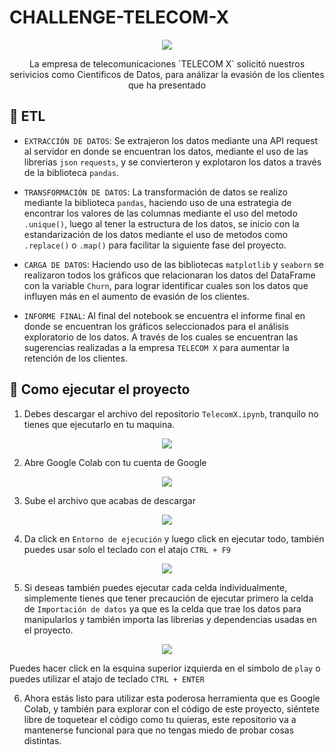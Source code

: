 # CHALLENGE-TELECOM-X
<p align="center"><img src="https://github.com/user-attachments/assets/bb3ea1e2-61c8-4399-8800-3e250d9bb4b5"></p>
<p align="center">La empresa de telecomunicaciones `TELECOM X` solicitó nuestros serivicios como Cientificos de Datos, para análizar la evasión de los clientes que ha presentado</p>

## :hammer: ETL

- `EXTRACCIÓN DE DATOS`: Se extrajeron los datos mediante una API request al servidor en donde se encuentran los datos, mediante el uso de las librerias `json` `requests`, y se convierteron y explotaron los datos a través de la biblioteca `pandas`.

- `TRANSFORMACIÓN DE DATOS`: La transformación de datos se realizo mediante la biblioteca `pandas`, haciendo uso de una estrategia de encontrar los valores de las columnas mediante el uso del metodo `.unique()`, luego al tener la estructura de los datos, se inicio con la estandarización de los datos mediante el uso de metodos como `.replace()` o `.map()` para facilitar la siguiente fase del proyecto.

- `CARGA DE DATOS`: Haciendo uso de las bibliotecas `matplotlib` y `seaborn` se realizaron todos los gráficos que relacionaran los datos del DataFrame con la variable `Churn`, para lograr identificar cuales son los datos que influyen más en el aumento de evasión de los clientes.

- `INFORME FINAL`: Al final del notebook se encuentra el informe final en donde se encuentran los gráficos seleccionados para el análisis exploratorio de los datos. A través de los cuales se encuentran las sugerencias realizadas a la empresa `TELECOM X` para aumentar la retención de los clientes.





## :wrench: Como ejecutar el proyecto
1. Debes descargar el archivo del repositorio `TelecomX.ipynb`, tranquilo no tienes que ejecutarlo en tu maquina.

<p align="center"><img src="https://github.com/user-attachments/assets/247bbc21-365e-47bb-8e8d-a04bb542638c"></p>

2. Abre Google Colab con tu cuenta de Google

<p align="center"><img src="https://github.com/user-attachments/assets/a1c596f2-b2b6-4c46-a479-35cc8b6071fd"></p>

3. Sube el archivo que acabas de descargar

<p align="center"><img src="https://github.com/user-attachments/assets/5ea98394-2513-4ea0-b574-b76a387e2f1d"></p>
   
4. Da click en `Entorno de ejecución` y luego click en ejecutar todo, también puedes usar solo el teclado con el atajo `CTRL + F9`

<p align="center"><img src="https://github.com/user-attachments/assets/bae86cb6-19dd-4afc-8e10-6a3c3eb51a6c"></p>

5. Si deseas también puedes ejecutar cada celda individualmente, simplemente tienes que tener precaución de ejecutar primero la celda de `Importación de datos` ya que es la celda que trae los datos para manipularlos y también importa las librerias y dependencias usadas en el proyecto.

<p align="center"><img src="https://github.com/user-attachments/assets/26ae0542-dc2b-4d90-90b7-6f9a634bdbbf"></p>

Puedes hacer click en la esquina superior izquierda en el simbolo de `play` o puedes utilizar el atajo de teclado `CTRL + ENTER`

6. Ahora estás listo para utilizar esta poderosa herramienta que es Google Colab, y también para explorar con el código de este proyecto, siéntete libre de toquetear el código como tu quieras, este repositorio va a mantenerse funcional para que no tengas miedo de probar cosas distintas.

